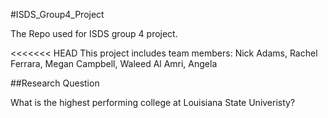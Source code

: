 #ISDS_Group4_Project

The Repo used for ISDS group 4 project.

<<<<<<< HEAD
This project includes team members: Nick Adams, Rachel Ferrara, Megan Campbell, Waleed Al Amri, Angela 

##Research Question

What is the highest performing college at Louisiana State Univeristy?


